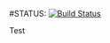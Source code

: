 #STATUS:
[![Build Status](http://localhost:8080/buildStatus/icon?job=spring_project_api%2Fmaster)](http://localhost:8080/job/spring_project_api/job/master/)

Test


